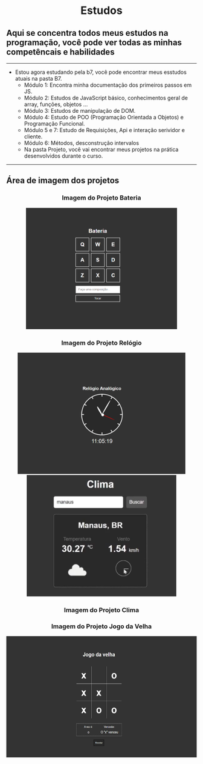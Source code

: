<h1 align="center"> Estudos </h1>

## Aqui se concentra todos meus estudos na programação, você pode ver todas as minhas competêncais e habilidades

---

- Estou agora estudando pela b7, você pode encontrar meus esstudos atuais na pasta B7.
    - Módulo 1: Encontra minha documentação dos primeiros passos em JS.
    - Módulo 2: Estudos de JavaScript básico, conhecimentos geral de array, funções, objetos ...
    - Módulo 3: Estudos de manipulação de DOM.
    - Módulo 4: Estudo de POO (Programação Orientada a Objetos) e Programação Funcional.
    - Módulo 5 e 7: Estudo de Requisições, Api e interação serividor e cliente.
    - Módulo 6: Métodos, desconstrução intervalos
    - Na pasta Projeto, você vai encontrar meus projetos na prática desenvolvidos durante o curso.

---

## Área de imagem dos projetos

<div align="center">

<h3>Imagem do Projeto Bateria</h3>
<img widht=400 height=320 src="/B7/curso js/projetos/7 dias 7 projetos/imagens/bateria.png">
</img>

<h3>Imagem do Projeto Relógio</h3>
<img widht=400 height=320 src="/B7/curso js/projetos/7 dias 7 projetos/imagens/relogio.png">
</img>

<img widht=400 height=320 src="/B7/curso js/projetos/7 dias 7 projetos/imagens/clima.png">
<h3>Imagem do Projeto Clima</h3>
</img>

<h3>Imagem do Projeto Jogo da Velha</h3>
<img widht=400 height=320 src="/B7/curso js/projetos/7 dias 7 projetos/imagens/velha.png">
</img>

</div>
